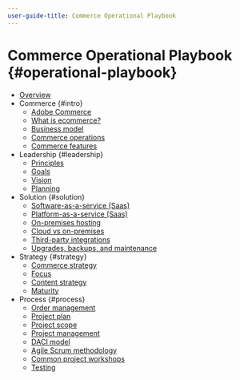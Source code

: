 ```yaml
---
user-guide-title: Commerce Operational Playbook
---
```


# Commerce Operational Playbook {#operational-playbook}

- [Overview](overview.md)
- Commerce {#intro}
  - [Adobe Commerce](intro/commerce.md)
  - [What is ecommerce?](intro/ecommerce.md)
  - [Business model](intro/business-model.md)
  - [Commerce operations](intro/operations.md)
  - [Commerce features](intro/features.md)
- Leadership {#leadership}
  - [Principles](leadership/principles.md)
  - [Goals](leadership/goals.md)
  - [Vision](leadership/vision.md)
  - [Planning](leadership/planning.md)
- Solution {#solution}
  - [Software-as-a-service (Saas)](solution/software-service.md)
  - [Platform-as-a-service (Saas)](solution/platform-service.md)
  - [On-premises hosting](solution/on-premises.md)
  - [Cloud vs on-premises](solution/hosting-comparison.md)
  - [Third-party integrations](solution/integrations.md)
  - [Upgrades, backups, and maintenance](solution/maintenance.md)
- Strategy {#strategy}
  - [Commerce strategy](strategy/commerce.md)
  - [Focus](strategy/focus.md)
  - [Content strategy](strategy/content.md)
  - [Maturity](strategy/maturity.md)
- Process {#process}
  - [Order management](process/order-management.md)
  - [Project plan](process/project-plan.md)
  - [Project scope](process/project-scope.md)
  - [Project management](process/project-management.md)
  - [DACI model](process/project-management-framework.md)
  - [Agile Scrum methodology](process/agile-scrum.md)
  - [Common project workshops](process/project-workshops.md)
  - [Testing](process/testing.md)
